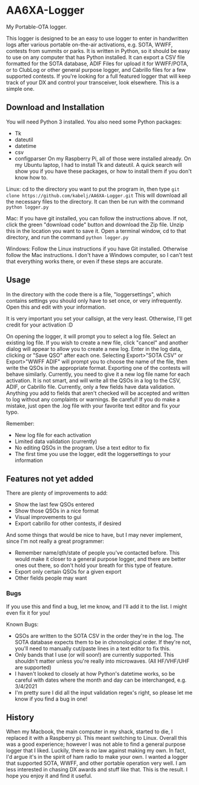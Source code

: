 # AA6XA-Logger
My Portable-OTA logger.


This logger is designed to be an easy to use logger to enter in handwritten 
logs after various portable on-the-air activations, e.g. SOTA, WWFF, contests 
from summits or parks. 
It is written in Python, so it should be easy to use on any computer that has 
Python installed. It can export a CSV file formatted for the SOTA database, 
ADIF Files for upload it for WWFF/POTA, or to ClubLog or other general 
purpose logger, and Cabrillo files for a few supported contests. If you're 
looking for a full featured logger that will keep track of your DX and 
control your transceiver, look elsewhere. This is a simple one.

## Download and Installation
You will need Python 3 installed.
You also need some Python packages:
- Tk
- dateutil
- datetime
- csv
- configparser
On my Raspberry Pi, all of those were installed already. On my Ubuntu laptop, 
I had to install Tk and dateutil. A quick search will show you if you have 
these packages, or how to install them if you don't know how to.

Linux:
cd to the directory you want to put the program in, then type
`git clone https://github.com/kabelj/AA6XA-Logger.git`
This will download all the necessary files to the directory. It can then be 
run with the command `python logger.py`

Mac:
If you have git installed, you can follow the instructions above. If not, 
click the green "download code" button and download the Zip file. Unzip this 
in the location you want to save it. Open a terminal window, cd to that 
directory, and run the command `python logger.py`

Windows:
Follow the Linux instructions if you have Git installed. Otherwise follow 
the Mac instructions. I don't have a Windows computer, so I can't test that 
everything works there, or even if these steps are accurate.



## Usage
In the directory with the code there is a file, "loggersettings", which 
contains settings you should only have to set once, or very infrequently. 
Open this and edit with your information.

It is very important you set your callsign, at the very least. Otherwise, I'll
get credit for your activation :D


On opening the logger, it will prompt you to select a log file. Select an 
existing log file. If you wish to create a new file, click "cancel" and 
another dialog will appear to allow you to create a new log. Enter in the 
log data, clicking <enter> or "Save QSO" after each one. Selecting 
Export>"SOTA CSV" or Export>"WWFF ADIF" 
will prompt you to choose the name of the file, then write the QSOs in the 
appropriate format. Exporting one of the contests will behave similarly.
Currently, you need to give it a new log file name for each activation. It is
not smart, and will write all the QSOs in a log to the CSV, ADIF, or Cabrillo 
file. Currently, only a few fields have data validation. Anything you add to 
fields that aren't checked will be accepted and written to log without any 
complaints or warnings. Be careful! If you do make a mistake, just open the 
.log file with your favorite text editor and fix your typo.

Remember:
- New log file for each activation
- Limited data validation (currently)
- No editing QSOs in the program. Use a text editor to fix
- The first time you use the logger, edit the loggersettings to your information

## Features not yet added
There are plenty of improvements to add:
- Show the last few QSOs entered
- Show those QSOs in a nice format
- Visual improvements to gui
- Export cabrillo for other contests, if desired

And some things that would be nice to have, but I may never implement, since 
I'm not really a great programmer:
- Remember name/qth/state of people you've contacted before. This would make 
it closer to a general purpose logger, and there are better ones out there, 
so don't hold your breath for this type of feature.
- Export only certain QSOs for a given export
- Other fields people may want

### Bugs
If you use this and find a bug, let me know, and I'll add it to the list. I 
might even fix it for you!

Known Bugs:
- QSOs are written to the SOTA CSV in the order they're in the log. The SOTA 
database expects them to be in chronological order. If they're not, you'll 
need to manually cut/paste lines in a text editor to fix this.
- Only bands that I use (or will soon!) are currently supported. This shouldn't 
matter unless you're really into microwaves. (All HF/VHF/UHF are supported)
- I haven't looked to closely at how Python's datetime works, so be careful 
with dates where the month and day can be interchanged, e.g. 3/4/2021
- I'm pretty sure I did all the input validation regex's right, so please 
let me know if you find a bug in one!


## History
When my Macbook, the main computer in my shack, started to die, I replaced it 
with a Raspberry pi. This meant switching to Linux. Overall this was a good 
experience; however I was not able to find a general purpose logger that I 
liked. Luckily, there is no law against making my own. In fact, I'd argue it's 
in the spirit of ham radio to make your own. I wanted a logger that 
supported SOTA, WWFF, and other portable operation very well. I am less 
interested in chasing DX awards and stuff like that. This is the result. I 
hope you enjoy it and find it useful. 

